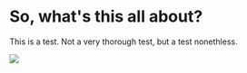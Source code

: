 # So, what's this all about?

This is a test. Not a very thorough test, but a test nonethless.

![](/img/cork_city.png)
